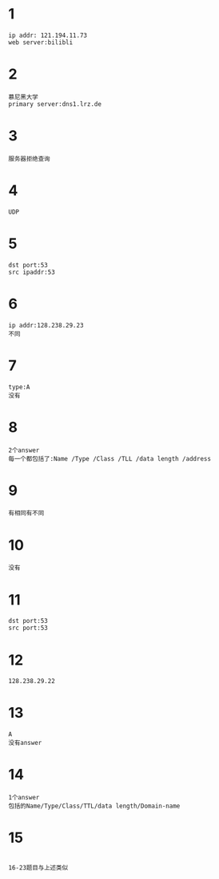 # 1
```
ip addr: 121.194.11.73
web server:bilibli
```
# 2
```
慕尼黑大学
primary server:dns1.lrz.de
```
# 3
```
服务器拒绝查询
```
# 4
```
UDP
```
# 5
```
dst port:53
src ipaddr:53
```
# 6
```
ip addr:128.238.29.23
不同
```
# 7
```
type:A
没有
```
# 8
```
2个answer
每一个都包括了:Name /Type /Class /TLL /data length /address
```
# 9
```
有相同有不同
```
# 10
```
没有
```
# 11
```
dst port:53
src port:53
```
# 12
```
128.238.29.22
```
# 13
```
A
没有answer
```
# 14
```
1个answer
包括的Name/Type/Class/TTL/data length/Domain-name
```
# 15
```

```


```
16-23题目与上述类似
```